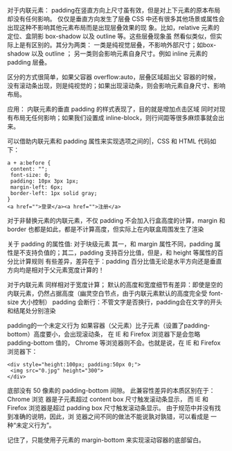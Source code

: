 对于内联元素：
padding在竖直方向上尺寸虽有效，但是对上下元素的原本布局却没有任何影响。
仅仅是垂直方向发生了层叠
CSS 中还有很多其他场景或属性会出现这种不影响其他元素布局而是出现层叠效果的现
象。比如，relative 元素的定位、盒阴影 box-shadow 以及 outline 等。这些层叠现象虽
然看似类似，但实际上是有区别的。其分为两类：
一类是纯视觉层叠，不影响外部尺寸；如box-shadow 以及 outline ；
另一类则会影响元素自身尺寸。例如 inline 元素的padding 层叠。

区分的方式很简单，如果父容器 overflow:auto，层叠区域超出父
容器的时候，没有滚动条出现，则是纯视觉的；如果出现滚动条，则会影响元素自身尺寸、影响布局。


应用：
内联元素的垂直 padding 的样式表现了，目的就是增加点击区域
同时对现有布局无任何影响；如果我们设置成 inline-block，则行间距等很多麻烦事就会出来。

可以借助内联元素和 padding 属性来实现选项之间的|，CSS 和
HTML 代码如下：

``` 
a + a:before { 
 content: ""; 
 font-size: 0; 
 padding: 10px 3px 1px; 
 margin-left: 6px; 
 border-left: 1px solid gray; 
} 
<a href="">登录</a><a href="">注册</a> 
```

对于非替换元素的内联元素，不仅 padding 不会加入行盒高度的计算，margin
和 border 也都是如此，都是不计算高度，但实际上在内联盒周围发生了渲染


关于 padding 的属性值:
对于块级元素
其一，和 margin 属性不同，padding 属
性是不支持负值的；其二，padding 支持百分比值，但是，和 height 等属性的百分比计算规则
有些差异，差异在于：padding 百分比值无论是水平方向还是垂直方向均是相对于父元素宽度计算的！


对于内联元素
同样相对于宽度计算；
默认的高度和宽度细节有差异：即使是空的内联元素，仍然占据高度（幽灵空白节点，由于内联元素默认的高度完全受 font-size 大小控制）
padding 会断行：不管文字是否换行，padding会在文字的开头和结尾处分别渲染


padding的一个未定义行为
如果容器（父元素）比子元素（设置了padding-bottom）高度要小，会出现滚动条，
在 IE 和 Firefox 浏览器下是会忽略 padding-bottom 值的，
Chrome 等浏览器则不会。也就是说，在 IE 和 Firefox 浏览器下：
``` 
<div style="height:100px; padding:50px 0;"> 
 <img src="0.jpg" height="300"> 
</div> 
```
底部没有 50 像素的 padding-bottom 间隙。 
此兼容性差异的本质区别在于：Chrome 浏览
器是子元素超过 content box 尺寸触发滚动条显示，
而 IE 和 Firefox 浏览器是超过 padding box 尺寸触发滚动条显示。
由于规范中并没有找到准确的说明，因此，浏
览器之间不同的做法不能说孰对孰错，可以看成是
一种“未定义行为”。

记住了，只能使用子元素的 margin-bottom 来实现滚动容器的底部留白。 



















